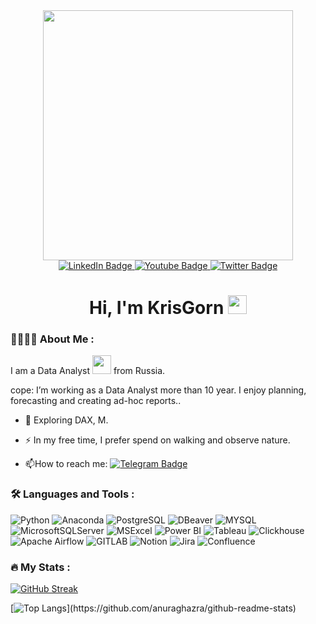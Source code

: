 <!--### Hi there 👋-->
<div id="header" align="center">
<img src="https://media.giphy.com/media/v1.Y2lkPTc5MGI3NjExY3g0MDNsZ3kxaHhtbjVnOGY5cnZhMTV2dW9zanBzbXloeW5vdnZkNSZlcD12MV9pbnRlcm5hbF9naWZfYnlfaWQmY3Q9Zw/n8awua33xgS3CVxb1f/giphy.gif" width="400"/>
</div>
<div id="badges" align="center">
  <a href="www.linkedin.com/in/krisgorelko">
   <img src="https://img.shields.io/badge/LinkedIn-blue?logo=linkedin&logoColor=white&style=for-the-badge" alt="LinkedIn Badge"/>
  </a>
  <a href="https://hh.ru/resume/9397b0deff0d02e7e20039ed1f464567386355">
   <img src="https://img.shields.io/badge/HeadHunter-red?style=for-the-badge&logo=HeadHunter&logoColor=white" alt="Youtube Badge"/>
  </a>
  <a href="https://www.instagram.com/censoredrat?utm_source=qr&igsh=MWg4MzNuYzV6MHA4Yw==">    
   <img src="https://img.shields.io/badge/Instagram-blue?style=for-the-badge&logo=Instagram&logoColor=white" alt="Twitter Badge"/>
  </a>
  <div id="header" align="center">
    
  </div>
<img src="https://komarev.com/ghpvc/?username=krisgorn&style=flat-square&color=blue" alt=""/>
<h1>
  Hi, I'm KrisGorn
  <img src="https://media.giphy.com/media/hvRJCLFzcasrR4ia7z/giphy.gif" width="30px"/>
</h1>
</div>

### :woman_technologist::muscle::nerd_face: About Me :
I am a Data Analyst <img src="https://media.giphy.com/media/WUlplcMpOCEmTGBtBW/giphy.gif" width="30"> from Russia.

cope: I’m working  as a Data Analyst more than 10 year. I enjoy planning, forecasting and creating ad-hoc reports..

- :seedling: Exploring DAX, M.

- :zap: In my free time, I prefer spend on walking and observe nature.

- :mailbox:How to reach me: [![Telegram Badge](https://img.shields.io/badge/-KrisGorelkas-blue?style=flat&logo=Telegram&logoColor=white)](https://t.me/KrisGorelkas)



### :hammer_and_wrench: Languages and Tools :
![Python](https://img.shields.io/badge/Python-F7DF1E?style=for-the-badge&logo=Python&logoColor=black)
![Anaconda](https://img.shields.io/badge/Anaconda-38761d?style=for-the-badge&logo=Anaconda&logoColor=black)
![PostgreSQL](https://img.shields.io/badge/PostgreSQL-5b5b5b?style=for-the-badge&logo=PostgreSQL&logoColor=white)
![DBeaver](https://img.shields.io/badge/DBeaver-brown?style=for-the-badge&logo=DBeaver&logoColor=white)
![MYSQL](https://img.shields.io/badge/MYSQL-black?style=for-the-badge&logo=MYSQL&logoColor=white)
![MicrosoftSQLServer](https://img.shields.io/badge/Microsoft_SQL_Server-16537e?style=for-the-badge&logo=MicrosoftSQLServer&logoColor=white)
![MSExcel](https://img.shields.io/badge/MS_Excel-6DA55F?style=for-the-badge&logo=MS_Excel&logoColor=white)
![Power BI](https://img.shields.io/badge/Power_BI-e69138?style=for-the-badge&logo=Power-BI&logoColor=%2361DAFB)
![Tableau](https://img.shields.io/badge/Tableau-%23593d88.svg?style=for-the-badge&logo=Tableau&logoColor=white)
![Clickhouse](https://img.shields.io/badge/Clickhouse-%23646CFF.svg?style=for-the-badge&logo=Clickhouse&logoColor=white)
![Apache Airflow](https://img.shields.io/badge/Apache_Airflow-f44336?style=for-the-badge&logo=Apache-Airflow&logoColor=white)
![GITLAB](https://img.shields.io/badge/GITLAB-f47a36?style=for-the-badge&logo=GITLAB&logoColor=white)
![Notion](https://img.shields.io/badge/Notion-%23E0234E.svg?style=for-the-badge&logo=Notion&logoColor=white)
![Jira](https://img.shields.io/badge/Jira-%2338B2AC.svg?style=for-the-badge&logo=Jira&logoColor=white)
![Confluence](https://img.shields.io/badge/Confluence-%230081CB.svg?style=for-the-badge&logo=Confluence&logoColor=white)

### :fire: My Stats :

[![GitHub Streak](https://streak-stats.demolab.com?user=krisgorn&theme=transparent&hide_border=true&mode=weekly&fire=FF2222&dates=2C68F6&currStreakLabel=2C68F6&currStreakNum=2C68F6)](https://git.io/streak-stats)

[![Top Langs](https://github-readme-stats.vercel.app/api/top-langs/?username=krisgorn&hide_border=true&width="400")](https://github.com/anuraghazra/github-readme-stats)

<!--
**krisgorn/krisgorn** is a ✨ _special_ ✨ repository because its `README.md` (this file) appears on your GitHub profile.

Here are some ideas to get you started:

- 🔭 I’m currently working on ...
- 🌱 I’m currently learning ...
- 👯 I’m looking to collaborate on ...
- 🤔 I’m looking for help with ...
- 💬 Ask me about ...
- 📫 How to reach me: ...
- 😄 Pronouns: ...
- ⚡ Fun fact: ...
-->
